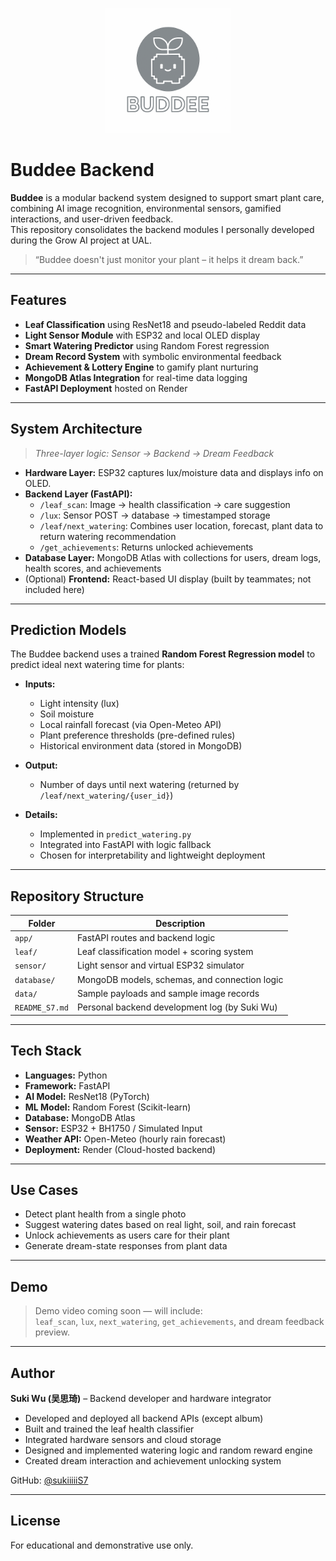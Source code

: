 <p align="center">
  <img src="buddee-logo.png" alt="Buddee Logo" width="200"/>
</p>

# Buddee Backend

**Buddee** is a modular backend system designed to support smart plant care, combining AI image recognition, environmental sensors, gamified interactions, and user-driven feedback.  
This repository consolidates the backend modules I personally developed during the Grow AI project at UAL.

> “Buddee doesn't just monitor your plant – it helps it dream back.”

---

## Features

- **Leaf Classification** using ResNet18 and pseudo-labeled Reddit data
- **Light Sensor Module** with ESP32 and local OLED display
- **Smart Watering Predictor** using Random Forest regression
- **Dream Record System** with symbolic environmental feedback
- **Achievement & Lottery Engine** to gamify plant nurturing
- **MongoDB Atlas Integration** for real-time data logging
- **FastAPI Deployment** hosted on Render

---

## System Architecture

> _Three-layer logic: Sensor → Backend → Dream Feedback_

- **Hardware Layer:** ESP32 captures lux/moisture data and displays info on OLED.
- **Backend Layer (FastAPI):**
  - `/leaf_scan`: Image → health classification → care suggestion
  - `/lux`: Sensor POST → database → timestamped storage
  - `/leaf/next_watering`: Combines user location, forecast, plant data to return watering recommendation
  - `/get_achievements`: Returns unlocked achievements
- **Database Layer:** MongoDB Atlas with collections for users, dream logs, health scores, and achievements
- (Optional) **Frontend:** React-based UI display (built by teammates; not included here)

---

## Prediction Models

The Buddee backend uses a trained **Random Forest Regression model** to predict ideal next watering time for plants:

- **Inputs:**
  - Light intensity (lux)
  - Soil moisture
  - Local rainfall forecast (via Open-Meteo API)
  - Plant preference thresholds (pre-defined rules)
  - Historical environment data (stored in MongoDB)

- **Output:**
  - Number of days until next watering (returned by `/leaf/next_watering/{user_id}`)

- **Details:**
  - Implemented in `predict_watering.py`
  - Integrated into FastAPI with logic fallback
  - Chosen for interpretability and lightweight deployment

---

## Repository Structure

| Folder          | Description                                         |
|-----------------|-----------------------------------------------------|
| `app/`          | FastAPI routes and backend logic                    |
| `leaf/`         | Leaf classification model + scoring system          |
| `sensor/`       | Light sensor and virtual ESP32 simulator            |
| `database/`     | MongoDB models, schemas, and connection logic       |
| `data/`         | Sample payloads and sample image records            |
| `README_S7.md`  | Personal backend development log (by Suki Wu)       |

---

## Tech Stack

- **Languages:** Python
- **Framework:** FastAPI
- **AI Model:** ResNet18 (PyTorch)
- **ML Model:** Random Forest (Scikit-learn)
- **Database:** MongoDB Atlas
- **Sensor:** ESP32 + BH1750 / Simulated Input
- **Weather API:** Open-Meteo (hourly rain forecast)
- **Deployment:** Render (Cloud-hosted backend)

---

## Use Cases

- Detect plant health from a single photo  
- Suggest watering dates based on real light, soil, and rain forecast  
- Unlock achievements as users care for their plant  
- Generate dream-state responses from plant data

---

## Demo

> Demo video coming soon — will include:  
> `leaf_scan`, `lux`, `next_watering`, `get_achievements`, and dream feedback preview.

---

## Author

**Suki Wu (吴思琦)** – Backend developer and hardware integrator  
- Developed and deployed all backend APIs (except album)
- Built and trained the leaf health classifier
- Integrated hardware sensors and cloud storage
- Designed and implemented watering logic and random reward engine
- Created dream interaction and achievement unlocking system

GitHub: [@sukiiiiiS7](https://github.com/sukiiiiiS7)

---

## License

For educational and demonstrative use only.
